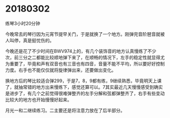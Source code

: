 # 20180302

练琴3小时20分钟

今晚常去的琴行因为元宵节提早关门，于是就换了一个地方。刚弹完音阶琶音就被人叫停，真是挺忧伤的。

今晚还是花了不少时间在BWV974上的，有几个装饰音的地方认真慢练了不少次，前三分之二都能比较顺地弹下来了，在顺畅的情况下，左手的稳定性就显得尤为重要了，毕竟和声有双音也有三音也有四音，音量不能不平均，所以要好好控制力度。右手也不能仅仅就将旋律弹出来，还要做出变化。

换地方后的琴比较适合弹299，于是7，8，9都有练，9继续熟悉，毕竟明天上课了，就抽常错的地方出来慢练下，感觉还算可以。7其实最近几天慢慢感受到确实是进步了，有几个之前觉得很难弹整齐的左手分解和弦都弹整齐了，右手有些变动比较大的地方也开始慢慢好起来。

月光一和二继续练习。二主要还是将注意力放在了后半部分。
